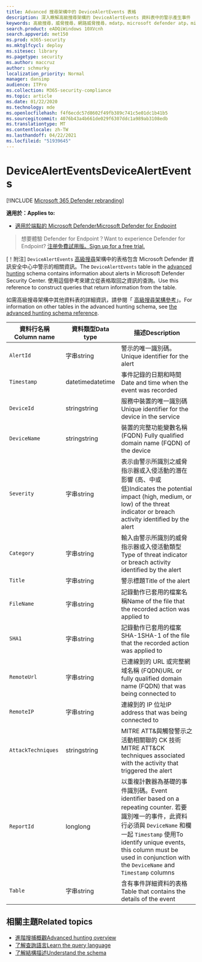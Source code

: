 ```yaml
---
title: Advanced 搜尋架構中的 DeviceAlertEvents 表格
description: 深入瞭解高級搜尋架構的 DeviceAlertEvents 資料表中的警示產生事件
keywords: 高級搜尋，威脅搜尋，網路威脅搜尋，mdatp，microsoft defender atp，microsoft defender for endpoint，wdatp search，查詢，遙測，schema reference，kusto，table，column，data type，description，DeviceAlertEvents，alert，嚴重性，category
search.product: eADQiWindows 10XVcnh
search.appverid: met150
ms.prod: m365-security
ms.mktglfcycl: deploy
ms.sitesec: library
ms.pagetype: security
ms.author: maccruz
author: schmurky
localization_priority: Normal
manager: dansimp
audience: ITPro
ms.collection: M365-security-compliance
ms.topic: article
ms.date: 01/22/2020
ms.technology: mde
ms.openlocfilehash: f4f6ecdc57d8602f49fb389c741c5e01dc1b41b5
ms.sourcegitcommit: 4076b43a4b661de029f6307ddc1a989ab3108edb
ms.translationtype: MT
ms.contentlocale: zh-TW
ms.lasthandoff: 04/22/2021
ms.locfileid: "51939645"
---
```

# <a name="devicealertevents"></a><span data-ttu-id="a9546-104">DeviceAlertEvents</span><span class="sxs-lookup"><span data-stu-id="a9546-104">DeviceAlertEvents</span></span>

[!INCLUDE [Microsoft 365 Defender rebranding](../../includes/microsoft-defender.md)]

<span data-ttu-id="a9546-105">**適用於：**</span><span class="sxs-lookup"><span data-stu-id="a9546-105">**Applies to:**</span></span>
- [<span data-ttu-id="a9546-106">適用於端點的 Microsoft Defender</span><span class="sxs-lookup"><span data-stu-id="a9546-106">Microsoft Defender for Endpoint</span></span>](https://go.microsoft.com/fwlink/p/?linkid=2154037)



><span data-ttu-id="a9546-107">想要體驗 Defender for Endpoint？</span><span class="sxs-lookup"><span data-stu-id="a9546-107">Want to experience Defender for Endpoint?</span></span> [<span data-ttu-id="a9546-108">注册免費試用版。</span><span class="sxs-lookup"><span data-stu-id="a9546-108">Sign up for a free trial.</span></span>](https://www.microsoft.com/microsoft-365/windows/microsoft-defender-atp?ocid=docs-wdatp-advancedhuntingref-abovefoldlink)

<span data-ttu-id="a9546-109">[！附注] `DeviceAlertEvents` [高級搜尋](advanced-hunting-overview.md)架構中的表格包含 Microsoft Defender 資訊安全中心中警示的相關資訊。</span><span class="sxs-lookup"><span data-stu-id="a9546-109">The `DeviceAlertEvents` table in the [advanced hunting](advanced-hunting-overview.md) schema contains information about alerts in Microsoft Defender Security Center.</span></span> <span data-ttu-id="a9546-110">使用這個參考來建立從表格取回之資訊的查詢。</span><span class="sxs-lookup"><span data-stu-id="a9546-110">Use this reference to construct queries that return information from the table.</span></span>

<span data-ttu-id="a9546-111">如需高級搜尋架構中其他資料表的詳細資訊，請參閱「 [高級搜尋架構參考](advanced-hunting-schema-reference.md)」。</span><span class="sxs-lookup"><span data-stu-id="a9546-111">For information on other tables in the advanced hunting schema, see [the advanced hunting schema reference](advanced-hunting-schema-reference.md).</span></span>

| <span data-ttu-id="a9546-112">資料行名稱</span><span class="sxs-lookup"><span data-stu-id="a9546-112">Column name</span></span> | <span data-ttu-id="a9546-113">資料類型</span><span class="sxs-lookup"><span data-stu-id="a9546-113">Data type</span></span> | <span data-ttu-id="a9546-114">描述</span><span class="sxs-lookup"><span data-stu-id="a9546-114">Description</span></span> |
|-------------|-----------|-------------|
| `AlertId` | <span data-ttu-id="a9546-115">字串</span><span class="sxs-lookup"><span data-stu-id="a9546-115">string</span></span> | <span data-ttu-id="a9546-116">警示的唯一識別碼。</span><span class="sxs-lookup"><span data-stu-id="a9546-116">Unique identifier for the alert</span></span> |
| `Timestamp` | <span data-ttu-id="a9546-117">datetime</span><span class="sxs-lookup"><span data-stu-id="a9546-117">datetime</span></span> | <span data-ttu-id="a9546-118">事件記錄的日期和時間</span><span class="sxs-lookup"><span data-stu-id="a9546-118">Date and time when the event was recorded</span></span> |
| `DeviceId` | <span data-ttu-id="a9546-119">string</span><span class="sxs-lookup"><span data-stu-id="a9546-119">string</span></span> | <span data-ttu-id="a9546-120">服務中裝置的唯一識別碼</span><span class="sxs-lookup"><span data-stu-id="a9546-120">Unique identifier for the device in the service</span></span> |
| `DeviceName` | <span data-ttu-id="a9546-121">string</span><span class="sxs-lookup"><span data-stu-id="a9546-121">string</span></span> | <span data-ttu-id="a9546-122">裝置的完整功能變數名稱 (FQDN) </span><span class="sxs-lookup"><span data-stu-id="a9546-122">Fully qualified domain name (FQDN) of the device</span></span> |
| `Severity` | <span data-ttu-id="a9546-123">字串</span><span class="sxs-lookup"><span data-stu-id="a9546-123">string</span></span> | <span data-ttu-id="a9546-124">表示由警示所識別之威脅指示器或入侵活動的潛在影響 (高、中或低)</span><span class="sxs-lookup"><span data-stu-id="a9546-124">Indicates the potential impact (high, medium, or low) of the threat indicator or breach activity identified by the alert</span></span> |
| `Category` | <span data-ttu-id="a9546-125">字串</span><span class="sxs-lookup"><span data-stu-id="a9546-125">string</span></span> | <span data-ttu-id="a9546-126">輸入由警示所識別的威脅指示器或入侵活動類型</span><span class="sxs-lookup"><span data-stu-id="a9546-126">Type of threat indicator or breach activity identified by the alert</span></span> |
| `Title` | <span data-ttu-id="a9546-127">字串</span><span class="sxs-lookup"><span data-stu-id="a9546-127">string</span></span> | <span data-ttu-id="a9546-128">警示標題</span><span class="sxs-lookup"><span data-stu-id="a9546-128">Title of the alert</span></span> |
| `FileName` | <span data-ttu-id="a9546-129">字串</span><span class="sxs-lookup"><span data-stu-id="a9546-129">string</span></span> | <span data-ttu-id="a9546-130">記錄動作已套用的檔案名稱</span><span class="sxs-lookup"><span data-stu-id="a9546-130">Name of the file that the recorded action was applied to</span></span> |
| `SHA1` | <span data-ttu-id="a9546-131">字串</span><span class="sxs-lookup"><span data-stu-id="a9546-131">string</span></span> | <span data-ttu-id="a9546-132">記錄動作已套用的檔案 SHA-1</span><span class="sxs-lookup"><span data-stu-id="a9546-132">SHA-1 of the file that the recorded action was applied to</span></span> |
| `RemoteUrl` | <span data-ttu-id="a9546-133">字串</span><span class="sxs-lookup"><span data-stu-id="a9546-133">string</span></span> | <span data-ttu-id="a9546-134">已連線到的 URL 或完整網域名稱 (FQDN)</span><span class="sxs-lookup"><span data-stu-id="a9546-134">URL or fully qualified domain name (FQDN) that was being connected to</span></span> |
| `RemoteIP` | <span data-ttu-id="a9546-135">字串</span><span class="sxs-lookup"><span data-stu-id="a9546-135">string</span></span> | <span data-ttu-id="a9546-136">連線到的 IP 位址</span><span class="sxs-lookup"><span data-stu-id="a9546-136">IP address that was being connected to</span></span> |
| `AttackTechniques` | <span data-ttu-id="a9546-137">string</span><span class="sxs-lookup"><span data-stu-id="a9546-137">string</span></span> | <span data-ttu-id="a9546-138">MITRE ATT&與觸發警示之活動相關聯的 CK 技術</span><span class="sxs-lookup"><span data-stu-id="a9546-138">MITRE ATT&CK techniques associated with the activity that triggered the alert</span></span> |
| `ReportId` | <span data-ttu-id="a9546-139">long</span><span class="sxs-lookup"><span data-stu-id="a9546-139">long</span></span> | <span data-ttu-id="a9546-140">以重複計數器為基礎的事件識別碼。</span><span class="sxs-lookup"><span data-stu-id="a9546-140">Event identifier based on a repeating counter.</span></span> <span data-ttu-id="a9546-141">若要識別唯一的事件，此資料行必須與 `DeviceName` 和欄一起 `Timestamp` 使用</span><span class="sxs-lookup"><span data-stu-id="a9546-141">To identify unique events, this column must be used in conjunction with the `DeviceName` and `Timestamp` columns</span></span> |
| `Table` | <span data-ttu-id="a9546-142">字串</span><span class="sxs-lookup"><span data-stu-id="a9546-142">string</span></span> | <span data-ttu-id="a9546-143">含有事件詳細資料的表格</span><span class="sxs-lookup"><span data-stu-id="a9546-143">Table that contains the details of the event</span></span> |

## <a name="related-topics"></a><span data-ttu-id="a9546-144">相關主題</span><span class="sxs-lookup"><span data-stu-id="a9546-144">Related topics</span></span>
- [<span data-ttu-id="a9546-145">進階搜捕概觀</span><span class="sxs-lookup"><span data-stu-id="a9546-145">Advanced hunting overview</span></span>](advanced-hunting-overview.md)
- [<span data-ttu-id="a9546-146">了解查詢語言</span><span class="sxs-lookup"><span data-stu-id="a9546-146">Learn the query language</span></span>](advanced-hunting-query-language.md)
- [<span data-ttu-id="a9546-147">了解結構描述</span><span class="sxs-lookup"><span data-stu-id="a9546-147">Understand the schema</span></span>](advanced-hunting-schema-reference.md)
